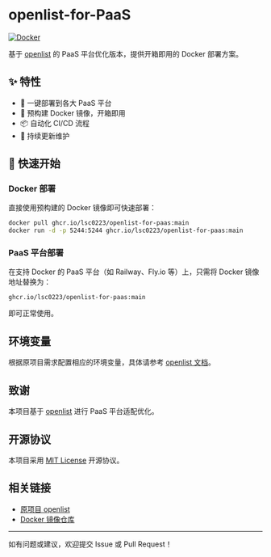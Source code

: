 # openlist-for-PaaS

[![Docker](https://github.com/Lsc0223/openlist-for-PaaS/actions/workflows/docker-publish.yml/badge.svg)](https://github.com/Lsc0223/openlist-for-PaaS/actions/workflows/docker-publish.yml)

基于 [openlist](https://github.com/dudor/openlist) 的 PaaS 平台优化版本，提供开箱即用的 Docker 部署方案。

## ✨ 特性

- 🚀 一键部署到各大 PaaS 平台
- 🐳 预构建 Docker 镜像，开箱即用
- 📦 自动化 CI/CD 流程
- 🔄 持续更新维护

## 🚀 快速开始

### Docker 部署

直接使用预构建的 Docker 镜像即可快速部署：

```bash
docker pull ghcr.io/lsc0223/openlist-for-paas:main
docker run -d -p 5244:5244 ghcr.io/lsc0223/openlist-for-paas:main
```
### PaaS 平台部署
在支持 Docker 的 PaaS 平台（如 Railway、Fly.io 等）上，只需将 Docker 镜像地址替换为：

```plaintext
ghcr.io/lsc0223/openlist-for-paas:main
```
即可正常使用。

## 环境变量

根据原项目需求配置相应的环境变量，具体请参考 [openlist 文档](https://github.com/openlistteam/openlist)。

## 致谢

本项目基于 [openlist](https://github.com/openlistteam/openlist) 进行 PaaS 平台适配优化。

## 开源协议

本项目采用 [MIT License](LICENSE) 开源协议。

## 相关链接

- [原项目 openlist](https://github.com/openlistteam/openlist)
- [Docker 镜像仓库](https://github.com/Lsc0223/openlist-for-PaaS/pkgs/container/openlist-for-paas)


---

如有问题或建议，欢迎提交 Issue 或 Pull Request！
